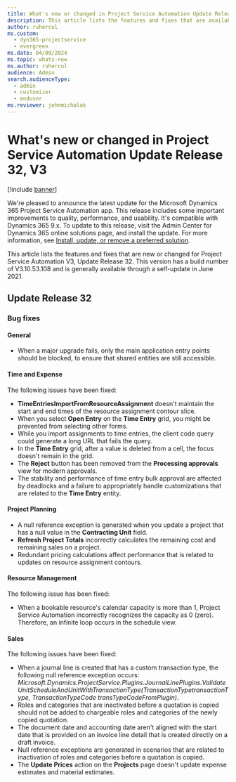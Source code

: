```yaml
---
title: What's new or changed in Project Service Automation Update Release 32, V3
description: This article lists the features and fixes that are available in Project Service Automation Update Release 32, V3.
author: ruhercul
ms.custom: 
  - dyn365-projectservice
  - evergreen
ms.date: 04/09/2024
ms.topic: whats-new
ms.author: ruhercul
audience: Admin
search.audienceType: 
  - admin
  - customizer
  - enduser
ms.reviewer: johnmichalak
---
```



# What's new or changed in Project Service Automation Update Release 32, V3

[!include [banner](../includes/psa-now-project-operations.md)]

We're pleased to announce the latest update for the Microsoft Dynamics 365 Project Service Automation app. This release includes some important improvements to quality, performance, and usability. It's compatible with Dynamics 365 9.x. To update to this release, visit the Admin Center for Dynamics 365 online solutions page, and install the update. For more information, see [Install, update, or remove a preferred solution](/power-platform/admin/install-remove-preferred-solution).

This article lists the features and fixes that are new or changed for Project Service Automation V3, Update Release 32. This version has a build number of V3.10.53.108 and is generally available through a self-update in June 2021.

## Update Release 32

### Bug fixes

#### General

- When a major upgrade fails, only the main application entry points should be blocked, to ensure that shared entities are still accessible.

#### Time and Expense

The following issues have been fixed:

- **TimeEntriesImportFromResourceAssignment** doesn't maintain the start and end times of the resource assignment contour slice.
- When you select **Open Entry** on the **Time Entry** grid, you might be prevented from selecting other forms.
- While you import assignments to time entries, the client code query could generate a long URL that fails the query.
- In the **Time Entry** grid, after a value is deleted from a cell, the focus doesn't remain in the grid.
- The **Reject** button has been removed from the **Processing approvals** view for modern approvals.
- The stability and performance of time entry bulk approval are affected by deadlocks and a failure to appropriately handle customizations that are related to the **Time Entry** entity.

#### Project Planning

- A null reference exception is generated when you update a project that has a null value in the **Contracting Unit** field.
- **Refresh Project Totals** incorrectly calculates the remaining cost and remaining sales on a project.
- Redundant pricing calculations affect performance that is related to updates on resource assignment contours.

#### Resource Management

The following issue has been fixed:

- When a bookable resource's calendar capacity is more than 1, Project Service Automation incorrectly recognizes the capacity as 0 (zero). Therefore, an infinite loop occurs in the schedule view.

#### Sales

The following issues have been fixed:

- When a journal line is created that has a custom transaction type, the following null reference exception occurs: *Microsoft.Dynamics.ProjectService.Plugins.JournalLinePlugins.ValidateUnitScheduleAndUnitWithTransactionType(TransactionTypetransactionType, TransactionTypeCode transTypeCodeFromPlugin)*.
- Roles and categories that are inactivated before a quotation is copied should not be added to chargeable roles and categories of the newly copied quotation.
- The document date and accounting date aren't aligned with the start date that is provided on an invoice line detail that is created directly on a draft invoice.
- Null reference exceptions are generated in scenarios that are related to inactivation of roles and categories before a quotation is copied.
- The **Update Prices** action on the **Projects** page doesn't update expense estimates and material estimates.
